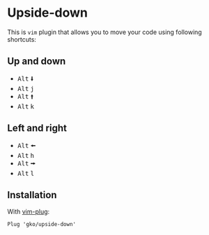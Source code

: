 # Upside-down

This is `vim` plugin that allows you to move your code using following shortcuts:

## Up and down
 - <kbd>Alt</kbd> <kbd>🠛</kbd>
 - <kbd>Alt</kbd> <kbd>j</kbd>
 - <kbd>Alt</kbd> <kbd>🠙</kbd>
 - <kbd>Alt</kbd> <kbd>k</kbd>

## Left and right
 - <kbd>Alt</kbd> <kbd>🠘</kbd>
 - <kbd>Alt</kbd> <kbd>h</kbd>
 - <kbd>Alt</kbd> <kbd>🠚</kbd>
 - <kbd>Alt</kbd> <kbd>l</kbd>

## Installation

With [vim-plug](https://github.com/junegunn/vim-plug):

```vimscript
Plug 'gko/upside-down'
```